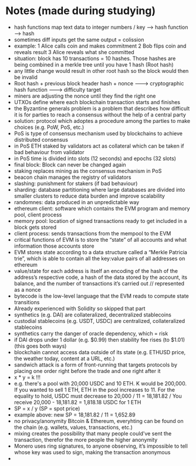 # Notes (made during studying)

- hash functions map text data to integer numbers / key  --> hash function  --> hash
- sometimes diff inputs get the same output = colission
- example: 1 Alice calls coin and makes commitment 2 Bob flips coin and reveals result 3 Alice reveals what she committed
- situation: block has 10 transactions = 10 hashes. Those hashes are being combined in a merkle tree until you have 1 hash (Root hash)
- any little change would result in other root hash so the block would then be invalid
- Root hash + previous block header hash + nonce ---> cryptographic hash function ---> difficulty target
- miners are adjusting the nonce until they find the right one
- UTXOs define where each blockchain transaction starts and finishes
- the Byzantine generals problem is a problem that describes how difficult it is for parties to reach a consensus without the help of a central party
- solution: protocol which adoptes a procedure among the parties to make choices (e.g. PoW, PoS, etc.)
- PoS is type of consensus mechanism used by blockchains to achieve distributed consensus
- in PoS ETH staked by validators act as collateral which can be taken if bad behaviour from validator
- in PoS time is divided into slots (12 seconds) and epochs (32 slots)
- final block: Block can never be changed again
- staking replaces mining as the consensus mechanism in PoS
- beacon chain manages the registry of validators
- slashing: punishment for stakers (if bad behaviour)
- sharding: database partitioning where large databases are divided into smaller clusters to reduce data burden and improve scalability
- randomnes: data produced in an unpredictable way
- ethereum client: software which contains the EVM program and memory pool, client process 
- memory pool: location of signed transactions ready to get included in a block gets stored
- client process: sends transactions from the mempool to the EVM
- critical functions of EVM is to store the “state” of all accounts and what information those accounts store
- EVM stores state according to a data structure called a “Merkle Patricia trie”, which is able to contain all the key:value pairs of all addresses on ethereum
- value/state for each address is itself an encoding of the hash of the address’s respective code, a hash of the data stored by the account, its balance, and the number of transactions it’s carried out // represented as a nonce
- bytecode is the low-level language that the EVM reads to compute state transitions
- Already experienced with Solidity so skipped that part
- synthetics (e.g. DAI) are collateralized, decentralized stablecoins
- custodial stablecoins (e.g. USDT, USDC) are centralized, collateralized stablecoins
- synthetics carry the danger of oracle dependency, which = risk
- if DAI drops under 1 dollar (e.g. $0.99) then stability fee rises (to $1.01) (this goes both ways)
- blockchain cannot access data outside of its state (e.g. ETHUSD price, the
weather today, content at a URL, etc.)
- sandwich attack is a form of front-running that targets protocols by placing one order right before the trade and one right after it
- x * y = k !!!
-  e.g. there's a pool with 20,000 USDC and 10 ETH. K would be 200,000. If you wanted to sell 1 ETH, ETH in the pool increases to 11. For the equality to hold, USDC must decrease to 20,000 / 11 = 18,181.82 / You receive 20,000 - 18,181.82 = 1,818.18 USDC for 1 ETH
- SP = x / y (SP = spot price)
- example above: new SP = 18,181.82 / 11 = 1,652.89
- no privacy/anonymity Bitcoin & Ethereum, everyhting can be found on the chain (e.g. wallets, values, transactions, etc.)
- mixing creates the possibility that many people could've sent the transaction, therefor the more people the higher anonymity
- Monero uses ring signatures, to anyone observing, it’s impossible to tell whose key was used to sign, making the transaction anonymous
- 





